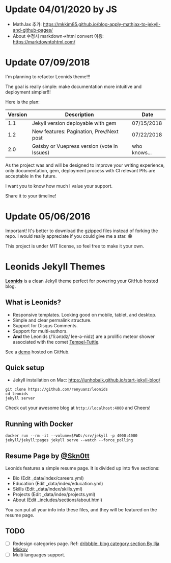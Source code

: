 # Update 04/01/2020 by JS
- MathJax 추가: https://mkkim85.github.io/blog-apply-mathjax-to-jekyll-and-github-pages/
- About 수정시 markdown->html convert 이용: https://markdowntohtml.com/


# Update 07/09/2018

I'm planning to refactor Leonids theme!!!

The goal is really simple: make documentation more intuitive and deployment simpler!!!

Here is the plan:

| Version | Description | Date |
| --- | --- | --- |
| 1.1 | Jekyll version deployable with gem | 07/15/2018 |
| 1.2 | New features: Pagination, Prev/Next post | 07/22/2018 |
| 2.0 | Gatsby or Vuepress version (vote in Issues) | who knows... |

As the project was and will be designed to improve your writing experience, only documentation, gem, deployment process with CI relevant PRs are acceptable in the future.

I want you to know how much I value your support.

Share it to your timeline!

# Update 05/06/2016

Important! It's better to download the gzipped files instead of forking the repo. I would really appreciate if you could give me a star. 😁

This project is under MIT license, so feel free to make it your own.

# Leonids Jekyll Themes

**[Leonids](http://renyuanz.github.io/leonids)** is a clean Jekyll theme perfect for powering your GitHub hosted blog.

## What is Leonids?

* Responsive templates. Looking good on mobile, tablet, and desktop.
* Simple and clear permalink structure.
* Support for Disqus Comments.
* Support for multi-authors.
* **And** the Leonids (/ˈliːənɪdz/ lee-ə-nidz) are a prolific meteor shower associated with the comet [Tempel-Tuttle](https://en.wikipedia.org/wiki/55P/Tempel%E2%80%93Tuttle).

See a [demo](http://renyuanz.github.io/leonids/) hosted on GitHub.

## Quick setup

- Jekyll installation on Mac: https://junhobaik.github.io/start-jekyll-blog/

```
git clone https://github.com/renyuanz/leonids
cd leonids
jekyll server
```

Check out your awesome blog at `http://localhost:4000` and Cheers!

## Running with Docker

```
docker run --rm -it --volume=$PWD:/srv/jekyll -p 4000:4000 jekyll/jekyll:pages jekyll serve --watch --force_polling
```

## Resume Page by [@Skn0tt](https://github.com/Skn0tt)
Leonids features a simple resume page. It is divided up into five sections:

* Bio (Edit \_data/index/careers.yml)
* Education (Edit \_data/index/education.yml)
* Skills (Edit \_data/index/skills.yml)
* Projects (Edit \_data/index/projects.yml)
* About (Edit \_includes/sections/about.html)

You can put all your info into these files, and they will be featured on the resume page.

## TODO

- [ ] Redesign categories page. Ref: [dribbble: blog category section By Ilja Miskov](https://dribbble.com/shots/2274792-Blog-Category-Selection)
- [ ] Multi languages support.

